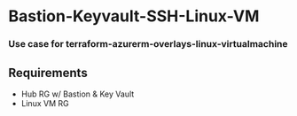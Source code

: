 # Bastion-Keyvault-SSH-Linux-VM
### Use case for terraform-azurerm-overlays-linux-virtualmachine

## Requirements

* Hub RG w/ Bastion & Key Vault
* Linux VM RG 
